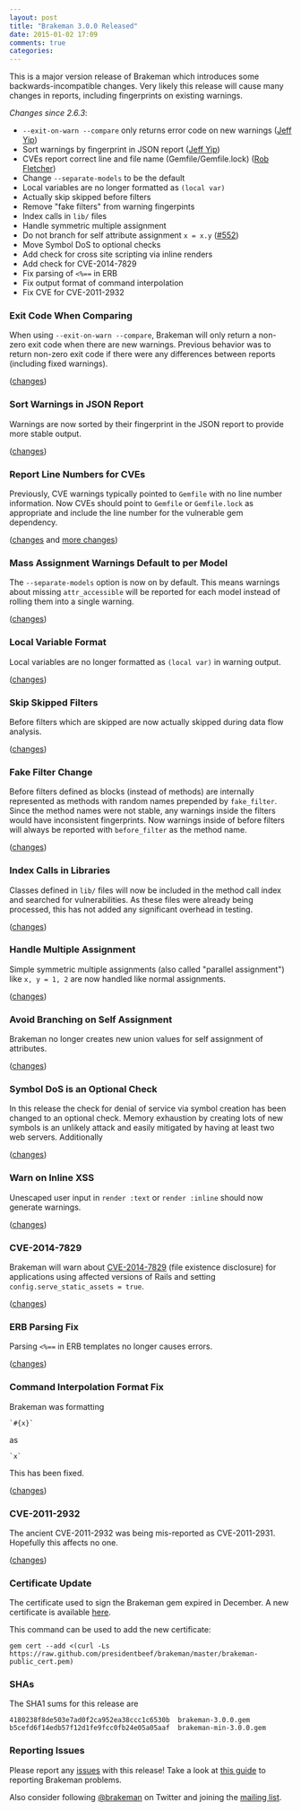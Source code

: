 ```yaml
---
layout: post
title: "Brakeman 3.0.0 Released"
date: 2015-01-02 17:09
comments: true
categories: 
---
```


This is a major version release of Brakeman which introduces some backwards-incompatible changes. Very likely this release will cause many changes in reports, including fingerprints on existing warnings.

_Changes since 2.6.3_:

* `--exit-on-warn --compare` only returns error code on new warnings ([Jeff Yip](https://github.com/jeffyip))
* Sort warnings by fingerprint in JSON report ([Jeff Yip](https://github.com/jeffyip))
* CVEs report correct line and file name (Gemfile/Gemfile.lock) ([Rob Fletcher](https://github.com/pwnetrationguru))
* Change `--separate-models` to be the default
* Local variables are no longer formatted as `(local var)`
* Actually skip skipped before filters
* Remove "fake filters" from warning fingerpints
* Index calls in `lib/` files
* Handle symmetric multiple assignment
* Do not branch for self attribute assignment `x = x.y` ([#552](https://github.com/presidentbeef/brakeman/issues/552))
* Move Symbol DoS to optional checks
* Add check for cross site scripting via inline renders
* Add check for CVE-2014-7829
* Fix parsing of `<%==` in ERB
* Fix output format of command interpolation
* Fix CVE for CVE-2011-2932

### Exit Code When Comparing

When using `--exit-on-warn --compare`, Brakeman will only return a non-zero exit code when there are new warnings. Previous behavior was to return non-zero exit code if there were any differences between reports (including fixed warnings).

([changes](https://github.com/presidentbeef/brakeman/pull/588))

### Sort Warnings in JSON Report

Warnings are now sorted by their fingerprint in the JSON report to provide more stable output.

([changes](https://github.com/presidentbeef/brakeman/pull/587))

### Report Line Numbers for CVEs

Previously, CVE warnings typically pointed to `Gemfile` with no line number information. Now CVEs should point to `Gemfile` or `Gemfile.lock` as appropriate and include the line number for the vulnerable gem dependency.

([changes](https://github.com/presidentbeef/brakeman/pull/557) and [more changes](https://github.com/presidentbeef/brakeman/pull/569))

### Mass Assignment Warnings Default to per Model

The `--separate-models` option is now on by default. This means warnings about missing `attr_accessible` will be reported for each model instead of rolling them into a single warning.

([changes](https://github.com/presidentbeef/brakeman/pull/586))

### Local Variable Format

Local variables are no longer formatted as `(local var)` in warning output.

([changes](https://github.com/presidentbeef/brakeman/pull/594))

### Skip Skipped Filters

Before filters which are skipped are now actually skipped during data flow analysis.

([changes](https://github.com/presidentbeef/brakeman/pull/592))

### Fake Filter Change

Before filters defined as blocks (instead of methods) are internally represented as methods with random names prepended by `fake_filter`. Since the method names were not stable, any warnings inside the filters would have inconsistent fingerprints. Now warnings inside of before filters will always be reported with `before_filter` as the method name.

([changes](https://github.com/presidentbeef/brakeman/pull/572))

### Index Calls in Libraries

Classes defined in `lib/` files will now be included in the method call index and searched for vulnerabilities. As these files were already being processed, this has not added any significant overhead in testing.

([changes](https://github.com/presidentbeef/brakeman/pull/571))

### Handle Multiple Assignment

Simple symmetric multiple assignments (also called "parallel assignment") like `x, y = 1, 2` are now handled like normal assignments.

([changes](https://github.com/presidentbeef/brakeman/pull/577))

### Avoid Branching on Self Assignment

Brakeman no longer creates new union values for self assignment of attributes.

([changes](https://github.com/presidentbeef/brakeman/pull/578))

### Symbol DoS is an Optional Check

In this release the check for denial of service via symbol creation has been changed to an optional check. Memory exhaustion by creating lots of new symbols is an unlikely attack and easily mitigated by having at least two web servers. Additionally

([changes](https://github.com/presidentbeef/brakeman/pull/570))

### Warn on Inline XSS 

Unescaped user input in `render :text` or `render :inline` should now generate warnings.

([changes](https://github.com/presidentbeef/brakeman/pull/598))

### CVE-2014-7829

Brakeman will warn about [CVE-2014-7829](https://groups.google.com/d/msg/rubyonrails-security/23fiuwb1NBA/MQVM1-5GkPMJ) (file existence disclosure) for applications using affected versions of Rails and setting `config.serve_static_assets = true`.

([changes](https://github.com/presidentbeef/brakeman/pull/600))

### ERB Parsing Fix

Parsing `<%==` in ERB templates no longer causes errors.

([changes](https://github.com/presidentbeef/brakeman/pull/589))

### Command Interpolation Format Fix

Brakeman was formatting

    `#{x}`

as

    `x`

This has been fixed.

([changes](https://github.com/presidentbeef/brakeman/pull/596))

### CVE-2011-2932

The ancient CVE-2011-2932 was being mis-reported as CVE-2011-2931. Hopefully this affects no one.

([changes](https://github.com/presidentbeef/brakeman/pull/575))

### Certificate Update

The certificate used to sign the Brakeman gem expired in December. A new certificate is available [here](https://raw.githubusercontent.com/presidentbeef/brakeman/master/brakeman-public_cert.pem).

This command can be used to add the new certificate:

    gem cert --add <(curl -Ls https://raw.github.com/presidentbeef/brakeman/master/brakeman-public_cert.pem)

### SHAs

The SHA1 sums for this release are

    4180238f8de503e7ad0f2ca952ea38ccc1c6530b  brakeman-3.0.0.gem
    b5cefd6f14edb57f12d1fe9fcc0fb24e05a05aaf  brakeman-min-3.0.0.gem

### Reporting Issues

Please report any [issues](https://github.com/presidentbeef/brakeman/issues) with this release! Take a look at [this guide](https://github.com/presidentbeef/brakeman/wiki/How-to-Report-a-Brakeman-Issue) to reporting Brakeman problems.

Also consider following [@brakeman](https://twitter.com/brakeman) on Twitter and joining the [mailing list](http://brakemanscanner.org/contact/). 
